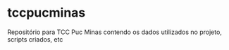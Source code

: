 # tccpucminas
Repositório para TCC Puc Minas contendo os dados utilizados no projeto, scripts criados, etc
